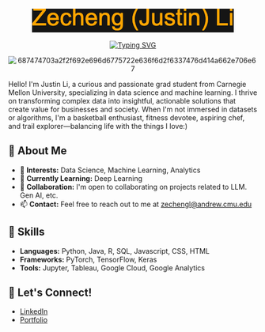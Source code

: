 <link rel="preconnect" href="https://fonts.googleapis.com">
<link rel="preconnect" href="https://fonts.gstatic.com" crossorigin>
<link href="https://fonts.googleapis.com/css2?family=Protest+Revolution&display=swap" rel="stylesheet">

<p align="center">
  <a href="https://github.com/orangejustin">
    <img src="https://github.com/orangejustin/orangejustin/blob/main/name.png" alt="Zecheng (Justin) Li" /></a>
</p>

<p align="center">
  <!-- Typing SVG by DenverCoder1 - https://github.com/DenverCoder1/readme-typing-svg -->
 <a href="https://git.io/typing-svg"><img src="https://readme-typing-svg.demolab.com?font=Protest+Riot&weight=500&size=36&duration=2600&pause=1000&color=F7AF3F&center=true&multiline=true&random=false&width=650&height=100&lines=Full-stack+Data+Scientist+;Curious%2C+innovative%2C+motivated" alt="Typing SVG" /></a>
</p>

<p align="center">
<img width="600" alt="687474703a2f2f692e696d6775722e636f6d2f6337476d414a662e706e67" src="https://github.com/orangejustin/orangejustin/assets/81987214/bac618af-1b17-42ba-bc47-6357456002c0">
</p>


Hello! I'm Justin Li, a curious and passionate grad student from Carnegie Mellon University, specializing in data science and machine learning. I thrive on transforming complex data into insightful, actionable solutions that create value for businesses and society. When I'm not immersed in datasets or algorithms, I'm a basketball enthusiast, fitness devotee, aspiring chef, and trail explorer—balancing life with the things I love:)

## 🌟 About Me

- 👀 **Interests:** Data Science, Machine Learning, Analytics
- 🌱 **Currently Learning:** Deep Learning
- 💞️ **Collaboration:** I'm open to collaborating on projects related to LLM. Gen AI, etc.
- 📫 **Contact:** Feel free to reach out to me at [zechengl@andrew.cmu.edu](mailto:zechengl@andrew.cmu.edu)

## 🚀 Skills

- **Languages:** Python, Java, R, SQL, Javascript, CSS, HTML
- **Frameworks:** PyTorch, TensorFlow, Keras
- **Tools:** Jupyter, Tableau, Google Cloud, Google Analytics

## 🤝 Let's Connect!

- [LinkedIn](https://www.linkedin.com/in/zecheng-li-664536213/)
- [Portfolio](https://orangejustin.github.io/)
